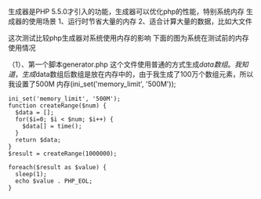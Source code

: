 生成器是PHP 5.5.0才引入的功能，生成器可以优化php的性能，特别系统内存
生成器的使用场景
	1、运行时节省大量的内存
	2、适合计算大量的数据，比如大文件

这次测试比较php生成器对系统使用内存的影响
下面的图为系统在测试前的内存使用情况


（1）、第一个脚本generator.php
  这个文件使用普通的方式生成$data数组。我知道，生成$data数组后数组是放在内存中的，由于我生成了100万个数组元素，所以我设置了500M
  内存(ini_set('memory_limit', '500M'));
  
    ini_set('memory_limit', '500M');
    function createRange($num) {
      $data = [];
      for($i=0; $i < $num; $i++) {
        $data[] = time(); 
      }
      return $data;
    }
    $result = createRange(1000000);

    foreach($result as $value) {
      sleep(1);
      echo $value . PHP_EOL;
    }
    
    
  
